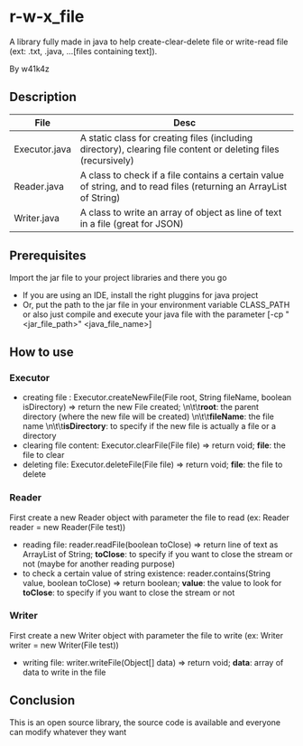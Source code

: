 # r-w-x_file

A library fully made in java to help create-clear-delete file or write-read file (ext: .txt, .java, ...[files containing text]).

By w41k4z

## Description

| File          | Desc                                                                                                                |
| ------------- | ------------------------------------------------------------------------------------------------------------------- |
| Executor.java | A static class for creating files (including directory), clearing file content or deleting files (recursively)      |
| Reader.java   | A class to check if a file contains a certain value of string, and to read files (returning an ArrayList of String) |
| Writer.java   | A class to write an array of object as line of text in a file (great for JSON)                                      |

## Prerequisites

Import the jar file to your project libraries and there you go

- If you are using an IDE, install the right pluggins for java project
- Or, put the path to the jar file in your environment variable CLASS_PATH or also just compile and execute your java file with the parameter [-cp "<jar_file_path>" <java_file_name>]

## How to use

### Executor

- creating file : Executor.createNewFile(File root, String fileName, boolean isDirectory) => return the new File created;
  \n\t\t**root**: the parent directory (where the new file will be created)
  \n\t\t**fileName**: the file name
  \n\t\t**isDirectory**: to specify if the new file is actually a file or a directory
- clearing file content: Executor.clearFile(File file) => return void;
  **file**: the file to clear
- deleting file: Executor.deleteFile(File file) => return void;
  **file**: the file to delete

### Reader

First create a new Reader object with parameter the file to read (ex: Reader reader = new Reader(File test))

- reading file: reader.readFile(boolean toClose) => return line of text as ArrayList of String;
  **toClose**: to specify if you want to close the stream or not (maybe for another reading purpose)
- to check a certain value of string existence: reader.contains(String value, boolean toClose) => return boolean;
  **value**: the value to look for
  **toClose**: to specify if you want to close the stream or not

### Writer

First create a new Writer object with parameter the file to write (ex: Writer writer = new Writer(File test))

- writing file: writer.writeFile(Object[] data) => return void;
  **data**: array of data to write in the file

## Conclusion

This is an open source library, the source code is available and everyone can modify whatever they want
